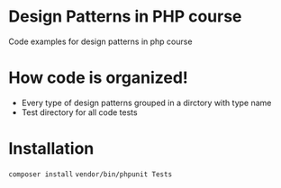 # Design Patterns in PHP course


Code examples for design patterns in php course 

# How code is organized!

  - Every type of design patterns grouped in a dirctory with type name 
  - Test directory for all code tests

# Installation

`composer install`
`vendor/bin/phpunit Tests`